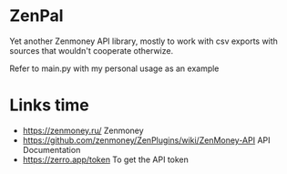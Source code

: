 # ZenPal
Yet another Zenmoney API library, mostly to work with csv exports with sources that wouldn't cooperate otherwize.

Refer to main.py with my personal usage as an example

# Links time
* https://zenmoney.ru/ Zenmoney
* https://github.com/zenmoney/ZenPlugins/wiki/ZenMoney-API API Documentation
* https://zerro.app/token To get the API token
